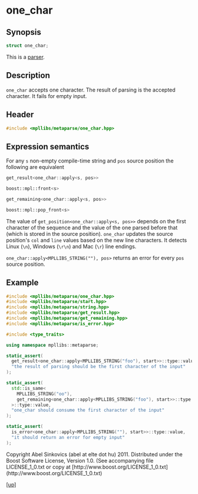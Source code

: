 # one_char

## Synopsis

```cpp
struct one_char;
```

This is a [parser](parser.html).

## Description

`one_char` accepts one character. The result of parsing is the accepted
character. It fails for empty input.

## Header

```cpp
#include <mpllibs/metaparse/one_char.hpp>
```

## Expression semantics

For any `s` non-empty compile-time string and `pos` source position the
following are equivalent

```cpp
get_result<one_char::apply<s, pos>>

boost::mpl::front<s>
```

```cpp
get_remaining<one_char::apply<s, pos>>

boost::mpl::pop_front<s>
```

The value of `get_position<one_char::apply<s, pos>>` depends on the first
character of the sequence and the value of the one parsed before that (which is
stored in the source position). `one_char` updates the source position's `col`
and `line` values based on the new line characters. It detects Linux (`\n`),
Windows (`\r\n`) and Mac (`\r`) line endings.

`one_char::apply<MPLLIBS_STRING(""), pos>` returns an error for every `pos`
source position.

## Example

```cpp
#include <mpllibs/metaparse/one_char.hpp>
#include <mpllibs/metaparse/start.hpp>
#include <mpllibs/metaparse/string.hpp>
#include <mpllibs/metaparse/get_result.hpp>
#include <mpllibs/metaparse/get_remaining.hpp>
#include <mpllibs/metaparse/is_error.hpp>

#include <type_traits>

using namespace mpllibs::metaparse;

static_assert(
  get_result<one_char::apply<MPLLIBS_STRING("foo"), start>>::type::value == 'f',
  "the result of parsing should be the first character of the input"
);

static_assert(
  std::is_same<
    MPLLIBS_STRING("oo"),
    get_remaining<one_char::apply<MPLLIBS_STRING("foo"), start>>::type
  >::type::value,
  "one_char should consume the first character of the input"
);

static_assert(
  is_error<one_char::apply<MPLLIBS_STRING(""), start>>::type::value,
  "it should return an error for empty input"
);
```

<p class="copyright">
Copyright Abel Sinkovics (abel at elte dot hu) 2011.
Distributed under the Boost Software License, Version 1.0.
(See accompanying file LICENSE_1_0.txt or copy at
[http://www.boost.org/LICENSE_1_0.txt](http://www.boost.org/LICENSE_1_0.txt)
</p>

[[up]](reference.html)


